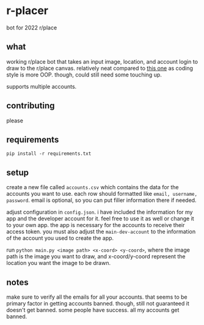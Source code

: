 # r-placer
bot for 2022 r/place

## what
working r/place bot that takes an input image, location, and account login to draw to the r/place canvas. relatively neat compared to [this one](https://github.com/Zequez/reddit-placebot) as coding style is more OOP. though, could still need some touching up.

supports multiple accounts.
## contributing
please

## requirements
`pip install -r requirements.txt`

## setup
create a new file called `accounts.csv` which contains the data for the accounts you want to use. each row should formatted like `email, username, password`. email is optional, so you can put filler information there if needed.

adjust configuration in `config.json`. i have included the information for my app and the developer account for it. feel free to use it as well or change it to your own app. the app is necessary for the accounts to receive their access token. you must also adjust the `main-dev-account` to the information of the account you used to create the app.

run `python main.py <image path> <x-coord> <y-coord>`, where the image path is the image you want to draw, and x-coord/y-coord represent the location you want the image to be drawn.

## notes
make sure to verify all the emails for all your accounts. that seems to be primary factor in getting accounts banned. though, still not guaranteed it doesn't get banned. some people have success. all my accounts get banned.
